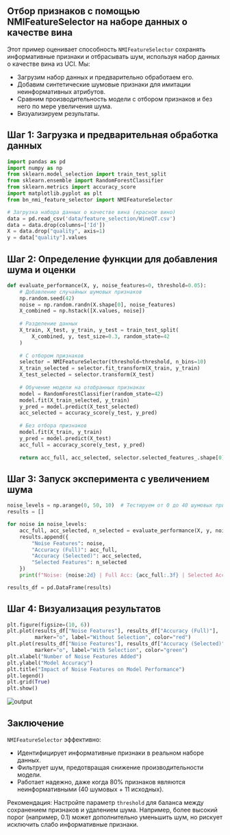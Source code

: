 ## Отбор признаков с помощью NMIFeatureSelector на наборе данных о качестве вина

Этот пример оценивает способность `NMIFeatureSelector` сохранять информативные признаки и отбрасывать шум, используя набор данных о качестве вина из UCI. Мы:
- Загрузим набор данных и предварительно обработаем его.
- Добавим синтетические шумовые признаки для имитации неинформативных атрибутов.
- Сравним производительность модели с отбором признаков и без него по мере увеличения шума.
- Визуализируем результаты.
## Шаг 1: Загрузка и предварительная обработка данных
```python
import pandas as pd
import numpy as np
from sklearn.model_selection import train_test_split
from sklearn.ensemble import RandomForestClassifier
from sklearn.metrics import accuracy_score
import matplotlib.pyplot as plt
from bn_nmi_feature_selector import NMIFeatureSelector

# Загрузка набора данных о качестве вина (красное вино)
data = pd.read_csv('data/feature_selection/WineQT.csv')
data = data.drop(columns=['Id'])
X = data.drop("quality", axis=1)
y = data["quality"].values
```
## Шаг 2: Определение функции для добавления шума и оценки
```python
def evaluate_performance(X, y, noise_features=0, threshold=0.05):
    # Добавление случайных шумовых признаков
    np.random.seed(42)
    noise = np.random.randn(X.shape[0], noise_features)
    X_combined = np.hstack([X.values, noise])
    
    # Разделение данных
    X_train, X_test, y_train, y_test = train_test_split(
        X_combined, y, test_size=0.3, random_state=42
    )
    
    # С отбором признаков
    selector = NMIFeatureSelector(threshold=threshold, n_bins=10)
    X_train_selected = selector.fit_transform(X_train, y_train)
    X_test_selected = selector.transform(X_test)
    
    # Обучение модели на отобранных признаках
    model = RandomForestClassifier(random_state=42)
    model.fit(X_train_selected, y_train)
    y_pred = model.predict(X_test_selected)
    acc_selected = accuracy_score(y_test, y_pred)
    
    # Без отбора признаков
    model.fit(X_train, y_train)
    y_pred = model.predict(X_test)
    acc_full = accuracy_score(y_test, y_pred)
    
    return acc_full, acc_selected, selector.selected_features_.shape[0]
```

## Шаг 3: Запуск эксперимента с увеличением шума
```python
noise_levels = np.arange(0, 50, 10)  # Тестируем от 0 до 40 шумовых признаков
results = []

for noise in noise_levels:
    acc_full, acc_selected, n_selected = evaluate_performance(X, y, noise_features=noise)
    results.append({
        "Noise Features": noise,
        "Accuracy (Full)": acc_full,
        "Accuracy (Selected)": acc_selected,
        "Selected Features": n_selected
    })
    print(f"Noise: {noise:2d} | Full Acc: {acc_full:.3f} | Selected Acc: {acc_selected:.3f} | Features Kept: {n_selected}")

results_df = pd.DataFrame(results)
```
## Шаг 4: Визуализация результатов
```python
plt.figure(figsize=(10, 6))
plt.plot(results_df["Noise Features"], results_df["Accuracy (Full)"], 
         marker="o", label="Without Selection", color="red")
plt.plot(results_df["Noise Features"], results_df["Accuracy (Selected)"], 
         marker="o", label="With Selection", color="green")
plt.xlabel("Number of Noise Features Added")
plt.ylabel("Model Accuracy")
plt.title("Impact of Noise Features on Model Performance")
plt.legend()
plt.grid(True)
plt.show()
```
![output](https://github.com/user-attachments/assets/1023a03f-dcc0-4adf-804f-c0ae2e651268)

## Заключение
`NMIFeatureSelector` эффективно:
- Идентифицирует информативные признаки в реальном наборе данных.
- Фильтрует шум, предотвращая снижение производительности модели.
- Работает надежно, даже когда 80% признаков являются неинформативными (40 шумовых + 11 исходных).

Рекомендация:
Настройте параметр `threshold` для баланса между сохранением признаков и удалением шума. Например, более высокий порог (например, 0.1) может дополнительно уменьшить шум, но рискует исключить слабо информативные признаки.
